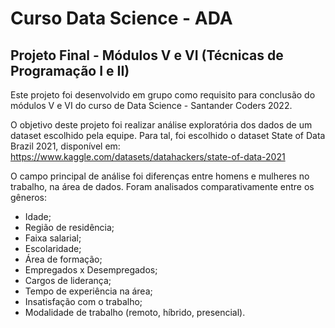 # Curso Data Science - ADA

## Projeto Final - Módulos V e VI (Técnicas de Programação I e II)

Este projeto foi desenvolvido em grupo como requisito para conclusão do módulos V e VI do curso de Data Science - Santander Coders 2022.

O objetivo deste projeto foi realizar análise exploratória dos dados de um dataset escolhido pela equipe. Para tal, foi escolhido o dataset State of Data Brazil 2021, disponível em: https://www.kaggle.com/datasets/datahackers/state-of-data-2021

O campo principal de análise foi diferenças entre homens e mulheres no trabalho, na área de dados.
Foram analisados comparativamente entre os gêneros:
- Idade;
- Região de residência;
- Faixa salarial;
- Escolaridade;
- Área de formação;
- Empregados x Desempregados;
- Cargos de liderança;
- Tempo de experiência na área;
- Insatisfação com o trabalho;
- Modalidade de trabalho (remoto, híbrido, presencial).